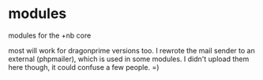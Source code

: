 # modules
modules for the +nb core

most will work for dragonprime versions too.
I rewrote the mail sender to an external (phpmailer), which is used in some modules. I didn't upload them here though, it could confuse a few people. =)
